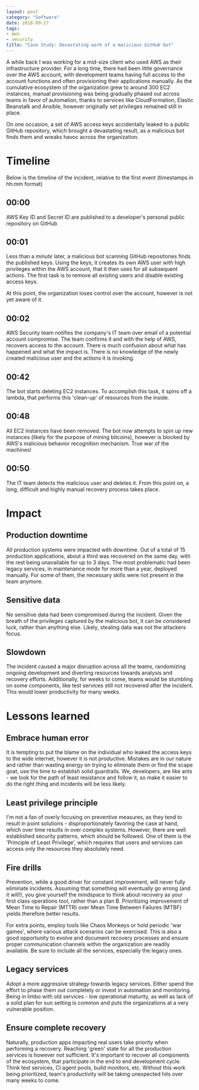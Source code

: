 ```yaml
---
layout: post
category: "Software"
date: 2018-09-27
tags:
- aws
- security
title: "Case Study: Devastating work of a malicious GitHub bot"
---
```


A while back I was working for a mid-size client who used AWS as their infrastructure provider. For a long time, there had been little governance over the AWS account, with development teams having full access to the account functions and often provisioning their applications manually. As the cumulative ecosystem of the organization grew to around 300 EC2 instances, manual provisioning was being gradually phased out across teams in favor of automation, thanks to services like CloudFormation, Elastic Beanstalk and Ansible, however originally set privileges remained still in place.

On one occasion, a set of AWS access keys accidentally leaked to a public GitHub repository, which brought a devastating result, as a malicious bot finds them and wreaks havoc across the organization.

# Timeline

Below is the timeline of the incident, relative to the first event (timestamps in hh:mm format)

## 00:00
AWS Key ID and Secret ID are published to a developer's personal public repository on GitHub

## 00:01
Less than a *minute* later, a malicious bot scanning GitHub repositories finds the published keys. Using the keys, it creates its own AWS user with high privileges within the AWS account, that it then uses for all subsequent actions. The first task is to remove all existing users and disable existing access keys.

At this point, the organization loses control over the account, however is not yet aware of it.

## 00:02
AWS Security team notifies the company's IT team over email of a potential account compromise. The team confirms it and with the help of AWS, recovers access to the account. There is much confusion about what has happened and what the impact is. There is no knowledge of the newly created malicious user and the actions it is invoking.

## 00:42
The bot starts deleting EC2 instances. To accomplish this task, it spins off a lambda, that performs this 'clean-up' of resources from the inside.

## 00:48
All EC2 instances have been removed. The bot now attempts to spin up new instances (likely for the purpose of mining bitcoins), however is blocked by AWS's malicious behavior recognition mechanism. True war of the machines!

## 00:50
The IT team detects the malicious user and deletes it. From this point on, a long, difficult and highly manual recovery process takes place.

# Impact

## Production downtime
All production systems were impacted with downtime. Out of a total of 15 production applications, about a third was recovered on the same day, with the rest being unavailable for up to 3 days. The most problematic had been legacy services, in maintenance mode for more than a year, deployed manually. For some of them, the necessary skills were not present in the team anymore.

## Sensitive data
No sensitive data had been compromised during the incident. Given the breath of the privileges captured by the malicious bot, it can be considered luck, rather than anything else. Likely, stealing data was not the attackers focus.

## Slowdown
The incident caused a major disruption across all the teams, randomizing ongoing development and diverting resources towards analysis and recovery efforts. Additionally, for weeks to come, teams would be stumbling on some components, like test services still not recovered after the incident. This would lower productivity for many weeks.

# Lessons learned

## Embrace human error
It is tempting to put the blame on the individual who leaked the access keys to the wide internet, however it is not productive. Mistakes are in our nature and rather than wasting energy on trying to eliminate them or find the scape goat, use the time to establish solid guardrails. We, developers, are like ants - we look for the path of least resistance and follow it, so make it easier to do the right thing and incidents will be less likely.

## Least privilege principle
I'm not a fan of overly focusing on preventive measures, as they tend to result in point solutions - disproportionately favoring the case at hand, which over time results in over complex systems. However, there are well established security patterns, which should be followed. One of them is the 'Principle of Least Privilege', which requires that users and services can access only the resources they absolutely need.

## Fire drills
Prevention, while a good driver for constant improvement, will never fully eliminate incidents. Assuming that something will eventually go wrong (and it will!), you give yourself the mindspace to think about recovery as your first class operations tool, rather than a plan B. Prioritizing improvement of Mean Time to Repair (MTTR) over Mean Time Between Failures (MTBF) yields therefore better results.

For extra points, employ tools like Chaos Monkeys or hold periodic 'war games', where various attack scenarios can be exercised. This is also a good opportunity to evolve and document recovery processes and ensure proper communication channels within the organization are readily available. Be sure to include all the services, especially the legacy ones.

## Legacy services
Adopt a more aggressive strategy towards legacy services. Either spend the effort to phase them out completely or invest in automation and monitoring. Being in limbo with old services - low operational maturity, as well as lack of a solid plan for sun setting is common and puts the organizations at a very vulnerable position.

## Ensure complete recovery
Naturally, production apps impacting real users take priority when performing a recovery. Reaching 'green' state for all the production services is however not sufficient. It's important to recover all components of the ecosystem, that participate in the end to end development cycle. Think test services, CI agent pools, build monitors, etc. Without this work being prioritized, team's productivity will be taking unexpected hits over many weeks to come.